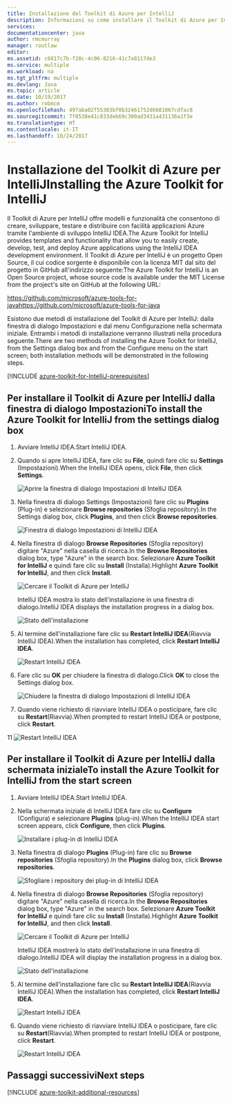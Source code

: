 ```yaml
---
title: Installazione del Toolkit di Azure per IntelliJ
description: Informazioni su come installare il Toolkit di Azure per IntelliJ.
services: 
documentationcenter: java
author: rmcmurray
manager: routlaw
editor: 
ms.assetid: c6817c7b-f28c-4c06-8216-41c7a8117de3
ms.service: multiple
ms.workload: na
ms.tgt_pltfrm: multiple
ms.devlang: Java
ms.topic: article
ms.date: 10/19/2017
ms.author: robmcm
ms.openlocfilehash: 497aba02f55383bf0b32461752d6681867cdfac8
ms.sourcegitcommit: 7f8538e41c833deb69c300ad3431a431136a1f3e
ms.translationtype: HT
ms.contentlocale: it-IT
ms.lasthandoff: 10/24/2017
---
```

# <a name="installing-the-azure-toolkit-for-intellij"></a><span data-ttu-id="9b04d-103">Installazione del Toolkit di Azure per IntelliJ</span><span class="sxs-lookup"><span data-stu-id="9b04d-103">Installing the Azure Toolkit for IntelliJ</span></span>
<span data-ttu-id="9b04d-104">Il Toolkit di Azure per IntelliJ offre modelli e funzionalità che consentono di creare, sviluppare, testare e distribuire con facilità applicazioni Azure tramite l'ambiente di sviluppo IntelliJ IDEA.</span><span class="sxs-lookup"><span data-stu-id="9b04d-104">The Azure Toolkit for IntelliJ provides templates and functionality that allow you to easily create, develop, test, and deploy Azure applications using the IntelliJ IDEA development environment.</span></span> <span data-ttu-id="9b04d-105">Il Toolkit di Azure per IntelliJ è un progetto Open Source, il cui codice sorgente è disponibile con la licenza MIT dal sito del progetto in GitHub all'indirizzo seguente:</span><span class="sxs-lookup"><span data-stu-id="9b04d-105">The Azure Toolkit for IntelliJ is an Open Source project, whose source code is available under the MIT License from the project's site on GitHub at the following URL:</span></span>

<span data-ttu-id="9b04d-106"><https://github.com/microsoft/azure-tools-for-java></span><span class="sxs-lookup"><span data-stu-id="9b04d-106"><https://github.com/microsoft/azure-tools-for-java></span></span>

<span data-ttu-id="9b04d-107">Esistono due metodi di installazione del Toolkit di Azure per IntelliJ: dalla finestra di dialogo Impostazioni e dal menu Configurazione nella schermata iniziale. Entrambi i metodi di installazione verranno illustrati nella procedura seguente.</span><span class="sxs-lookup"><span data-stu-id="9b04d-107">There are two methods of installing the Azure Toolkit for IntelliJ, from the Settings dialog box and from the Configure menu on the start screen; both installation methods will be demonstrated in the following steps.</span></span>

[!INCLUDE [azure-toolkit-for-IntelliJ-prerequisites](../includes/azure-toolkit-for-intellij-prerequisites.md)]

## <a name="to-install-the-azure-toolkit-for-intellij-from-the-settings-dialog-box"></a><span data-ttu-id="9b04d-108">Per installare il Toolkit di Azure per IntelliJ dalla finestra di dialogo Impostazioni</span><span class="sxs-lookup"><span data-stu-id="9b04d-108">To install the Azure Toolkit for IntelliJ from the settings dialog box</span></span>

1. <span data-ttu-id="9b04d-109">Avviare IntelliJ IDEA.</span><span class="sxs-lookup"><span data-stu-id="9b04d-109">Start IntelliJ IDEA.</span></span>

1. <span data-ttu-id="9b04d-110">Quando si apre IntelliJ IDEA, fare clic su **File**, quindi fare clic su **Settings** (Impostazioni).</span><span class="sxs-lookup"><span data-stu-id="9b04d-110">When the IntelliJ IDEA opens, click **File**, then click **Settings**.</span></span>
   
   ![Aprire la finestra di dialogo Impostazioni di IntelliJ IDEA][01a]

1. <span data-ttu-id="9b04d-112">Nella finestra di dialogo Settings (Impostazioni) fare clic su **Plugins** (Plug-in) e selezionare **Browse repositories** (Sfoglia repository).</span><span class="sxs-lookup"><span data-stu-id="9b04d-112">In the Settings dialog box, click **Plugins**, and then click **Browse repositories**.</span></span>
   
   ![Finestra di dialogo Impostazioni di IntelliJ IDEA][02a]

1. <span data-ttu-id="9b04d-114">Nella finestra di dialogo **Browse Repositories** (Sfoglia repository) digitare "Azure" nella casella di ricerca.</span><span class="sxs-lookup"><span data-stu-id="9b04d-114">In the **Browse Repositories** dialog box, type "Azure" in the search box.</span></span> <span data-ttu-id="9b04d-115">Selezionare **Azure Toolkit for IntelliJ** e quindi fare clic su **Install** (Installa).</span><span class="sxs-lookup"><span data-stu-id="9b04d-115">Highlight **Azure Toolkit for IntelliJ**, and then click **Install**.</span></span>
   
   ![Cercare il Toolkit di Azure per IntelliJ][03]
   
   <span data-ttu-id="9b04d-117">IntelliJ IDEA mostra lo stato dell'installazione in una finestra di dialogo.</span><span class="sxs-lookup"><span data-stu-id="9b04d-117">IntelliJ IDEA displays the installation progress in a dialog box.</span></span>
   
   ![Stato dell'installazione][04]

1. <span data-ttu-id="9b04d-119">Al termine dell'installazione fare clic su **Restart IntelliJ IDEA**(Riavvia IntelliJ IDEA).</span><span class="sxs-lookup"><span data-stu-id="9b04d-119">When the installation has completed, click **Restart IntelliJ IDEA**.</span></span>
   
   ![Restart IntelliJ IDEA][05]

1. <span data-ttu-id="9b04d-121">Fare clic su **OK** per chiudere la finestra di dialogo.</span><span class="sxs-lookup"><span data-stu-id="9b04d-121">Click **OK** to close the Settings dialog box.</span></span>
   
   ![Chiudere la finestra di dialogo Impostazioni di IntelliJ IDEA][06]

1. <span data-ttu-id="9b04d-123">Quando viene richiesto di riavviare IntelliJ IDEA o posticipare, fare clic su **Restart**(Riavvia).</span><span class="sxs-lookup"><span data-stu-id="9b04d-123">When prompted to restart IntelliJ IDEA or postpone, click **Restart**.</span></span>
   
<span data-ttu-id="9b04d-124">1</span><span class="sxs-lookup"><span data-stu-id="9b04d-124">1</span></span>   ![Restart IntelliJ IDEA][07]

## <a name="to-install-the-azure-toolkit-for-intellij-from-the-start-screen"></a><span data-ttu-id="9b04d-126">Per installare il Toolkit di Azure per IntelliJ dalla schermata iniziale</span><span class="sxs-lookup"><span data-stu-id="9b04d-126">To install the Azure Toolkit for IntelliJ from the start screen</span></span>

1. <span data-ttu-id="9b04d-127">Avviare IntelliJ IDEA.</span><span class="sxs-lookup"><span data-stu-id="9b04d-127">Start IntelliJ IDEA.</span></span>

1. <span data-ttu-id="9b04d-128">Nella schermata iniziale di IntelliJ IDEA fare clic su **Configure** (Configura) e selezionare **Plugins** (plug-in).</span><span class="sxs-lookup"><span data-stu-id="9b04d-128">When the IntelliJ IDEA start screen appears, click **Configure**, then click **Plugins**.</span></span>
   
   ![Installare i plug-in di IntelliJ IDEA][01b]

1. <span data-ttu-id="9b04d-130">Nella finestra di dialogo **Plugins** (Plug-in) fare clic su **Browse repositories** (Sfoglia repository).</span><span class="sxs-lookup"><span data-stu-id="9b04d-130">In the **Plugins** dialog box, click **Browse repositories**.</span></span>
   
   ![Sfogliare i repository dei plug-in di IntelliJ IDEA][02b]

1. <span data-ttu-id="9b04d-132">Nella finestra di dialogo **Browse Repositories** (Sfoglia repository) digitare "Azure" nella casella di ricerca.</span><span class="sxs-lookup"><span data-stu-id="9b04d-132">In the **Browse Repositories** dialog box, type "Azure" in the search box.</span></span> <span data-ttu-id="9b04d-133">Selezionare **Azure Toolkit for IntelliJ** e quindi fare clic su **Install** (Installa).</span><span class="sxs-lookup"><span data-stu-id="9b04d-133">Highlight **Azure Toolkit for IntelliJ**, and then click **Install**.</span></span>
   
   ![Cercare il Toolkit di Azure per IntelliJ][03]
   
   <span data-ttu-id="9b04d-135">IntelliJ IDEA mostrerà lo stato dell'installazione in una finestra di dialogo.</span><span class="sxs-lookup"><span data-stu-id="9b04d-135">IntelliJ IDEA will display the installation progress in a dialog box.</span></span>
   
   ![Stato dell'installazione][04]

1. <span data-ttu-id="9b04d-137">Al termine dell'installazione fare clic su **Restart IntelliJ IDEA**(Riavvia IntelliJ IDEA).</span><span class="sxs-lookup"><span data-stu-id="9b04d-137">When the installation has completed, click **Restart IntelliJ IDEA**.</span></span>
   
   ![Restart IntelliJ IDEA][05]

1. <span data-ttu-id="9b04d-139">Quando viene richiesto di riavviare IntelliJ IDEA o posticipare, fare clic su **Restart**(Riavvia).</span><span class="sxs-lookup"><span data-stu-id="9b04d-139">When prompted to restart IntelliJ IDEA or postpone, click **Restart**.</span></span>
   
   ![Restart IntelliJ IDEA][07]

## <a name="next-steps"></a><span data-ttu-id="9b04d-141">Passaggi successivi</span><span class="sxs-lookup"><span data-stu-id="9b04d-141">Next steps</span></span>

[!INCLUDE [azure-toolkit-additional-resources](../includes/azure-toolkit-additional-resources.md)]

<!-- URL List -->

<!-- IMG List -->

[01a]: media/azure-toolkit-for-intellij-installation/01-intellij-file-settings.png
[01b]: media/azure-toolkit-for-intellij-installation/01-intellij-configure-dropdown.png
[02a]: media/azure-toolkit-for-intellij-installation/02-intellij-settings-dialog.png
[02b]: media/azure-toolkit-for-intellij-installation/02-intellij-plugins-dialog.png
[03]: media/azure-toolkit-for-intellij-installation/03-intellij-browse-repositories.png
[04]: media/azure-toolkit-for-intellij-installation/04-install-progress.png
[05]: media/azure-toolkit-for-intellij-installation/05-restart-intellij.png
[06]: media/azure-toolkit-for-intellij-installation/06-intellij-settings-dialog.png
[07]: media/azure-toolkit-for-intellij-installation/07-restart-intellij.png

